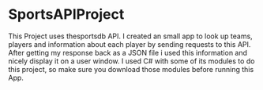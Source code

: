 # SportsAPIProject
This Project uses thesportsdb API. I created an small app to look up teams, players and information about each player by sending requests to this API. After getting my response back as a JSON file i used this information and nicely display it on a user window. I used C# with some of its modules to do this project, so make sure you download those modules before running this App.
